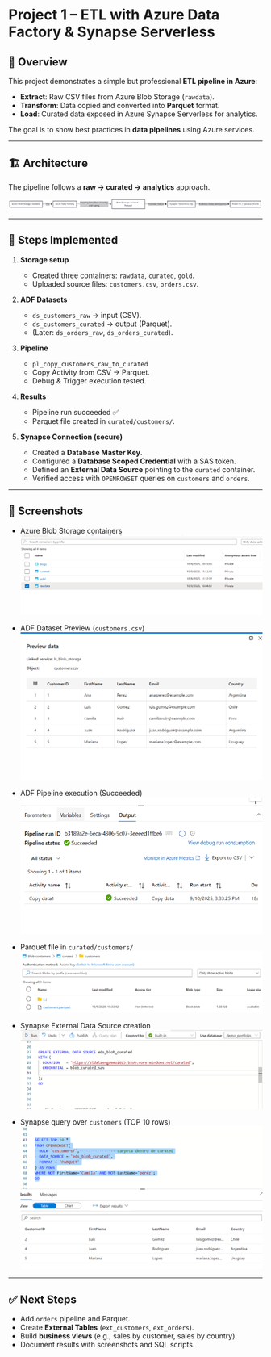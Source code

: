 # Project 1 – ETL with Azure Data Factory & Synapse Serverless

## 📌 Overview
This project demonstrates a simple but professional **ETL pipeline in Azure**:
- **Extract**: Raw CSV files from Azure Blob Storage (`rawdata`).
- **Transform**: Data copied and converted into **Parquet** format.
- **Load**: Curated data exposed in Azure Synapse Serverless for analytics.

The goal is to show best practices in **data pipelines** using Azure services.

---

## 🏗️ Architecture
The pipeline follows a **raw → curated → analytics** approach.

![Architecture](../images/project1_architecture.png)

---

## 🔹 Steps Implemented
1. **Storage setup**
   - Created three containers: `rawdata`, `curated`, `gold`.
   - Uploaded source files: `customers.csv`, `orders.csv`.

2. **ADF Datasets**
   - `ds_customers_raw` → input (CSV).
   - `ds_customers_curated` → output (Parquet).
   - (Later: `ds_orders_raw`, `ds_orders_curated`).

3. **Pipeline**
   - `pl_copy_customers_raw_to_curated`
   - Copy Activity from CSV → Parquet.
   - Debug & Trigger execution tested.

4. **Results**
   - Pipeline run succeeded ✅
   - Parquet file created in `curated/customers/`.

5. **Synapse Connection (secure)**
   - Created a **Database Master Key**.
   - Configured a **Database Scoped Credential** with a SAS token.
   - Defined an **External Data Source** pointing to the `curated` container.
   - Verified access with `OPENROWSET` queries on `customers` and `orders`.

---

## 📸 Screenshots
- Azure Blob Storage containers  
  ![Containers](../images/containers.png)

- ADF Dataset Preview (`customers.csv`)  
  ![Dataset Preview](../images/dataset_customers_preview.png)

- ADF Pipeline execution (Succeeded)  
  ![Pipeline Success](../images/pipeline_success.png)

- Parquet file in `curated/customers/`  
  ![Curated Parquet](../images/customers_parquet.png)

- Synapse External Data Source creation  
  ![Synapse DataSource](../images/synapse_external_datasource.png)

- Synapse query over `customers` (TOP 10 rows)  
  ![Synapse Query Customers](../images/synapse_openrowset_customers.png)

---

## ✅ Next Steps
- Add `orders` pipeline and Parquet.
- Create **External Tables** (`ext_customers`, `ext_orders`).
- Build **business views** (e.g., sales by customer, sales by country).
- Document results with screenshots and SQL scripts.
